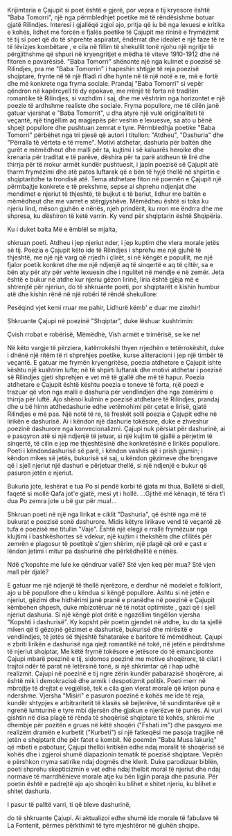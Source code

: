 Krijimtaria e Çajupit si poet është e gjerë, por vepra e tij kryesore është "Baba Tomorri", një nga përmbledhjet poetike më të rëndësishme botuar gjatë Rilindjes. Interesi i gjallëqë zgjoi ajo, pritja që iu bë nga lexuesi e kritika e kohës, lidhet me forcën e fjalës poetike të Çajupit me rininë e frymëzimit të tij si poet që do të shprehte aspiratat, ëndërrat dhe idealet e një faze të re të lëvizjes kombëtare , e cila në fillim të shekullit tonë njohu një ngritje të përgjithshme që shpuri në kryengritjet e mëdha të viteve 1910-1912 dhe në fitoren e pavarësisë.
"Baba Tomorri" shënonte një nga kulmet e poezisë së Rilindjes, pra me "Baba Tomorrin" i hapeshin shtigje të reja poezisë shqiptare, frynte në të një flladi ri dhe hynte në të një notë e re, më e fortë dhe më konkrete nga fryma sociale. Prandaj "Baba Tomorri" si vepër qëndron në kapërcyell të dy epokave, me rrënjë të forta në traditën romantike të Rilindjes, si vazhdim i saj, dhe me vështrim nga horizontet e një poezie të ardhshme realiste dhe sociale. Fryma popullore, me të cilën janë gatuar vjershat e "Baba Tomorrit", u dha atyre një vulë origjinaliteti të veçantë, një tingëllim aq magjepës për veshin e lexuesve, sa ato u bënë shpejt popullore dhe pushtuan zemrat e tyre.
Përmbledhja poetike "Baba Tomorri" përbëhet nga tri pjesë që autori i titullon: "Atdheu", "Dashuria" dhe "Përralla të vërteta e të rreme".
Motivi atdhetar, dashuria për baltën dhe gurët e mëmëdheut dhe malli për ta, kujtimi i së kaluarës heroike dhe krenaria për traditat e të parëve, dëshira për ta parë atdheun të lirë dhe thirrja për të rrokur armët kundër pushtuesit, i japin poezisë së Çajupit atë tharm frymëzimi dhe atë patos luftarak që e bën të hyjë thellë në shpirtin e shqiptaritdhe ta trondisë atë.
Tema atdhetare fiton në poemën e Çajupit një përmbajtje konkrete e të prekshme, sepse ai shprehu ndjenjat dhe mendimet e njeriut të thjeshtë, të bujkut e të bariut, lidhur me baltën e mëmëdheut dhe me varret e stërgjyshëve. Mëmëdheu është si toka ku njeriu lind, mëson gjuhën e nënës, njeh prindërit, ku rron me ëndrra dhe me shpresa, ku dëshiron të ketë varrin. Ky vend për shqiptarin është Shqipëria.

Ku i duket balta
Më e ëmblël se mjalta,

shkruan poeti. Atdheu i jep njeriut nder, i jep kuptim dhe vlera morale jetës së tij. Poezia e Çajupit këto ide të Rilindjes i shprehu me një gjuhë të thjeshtë, me një një varg që rrjedh i çlirët, si në këngët e popullit, me një fjalor poetik konkret dhe me një ndjenjë aq të sinqertë e aq të çiltër, sa e bën aty për aty për vehte lexuesin dhe i ngulitet në mendje e në zemër.
Jeta është e bukur në atdhe kur njeriu gëzon lirinë, liria është gjëja më e shtrenjtë për njeriun, do të shkruante poeti, por shqiptarët e kishin humbur atë dhe kishin rënë në një robëri të rëndë shekullore:

Pesëqind vjet kemi rruar
me pahir,
Lidhurë këmb' e duar
me zinxhir!

Shkruante Çajupi në poezinë "Shqiptar", duke lëshuar kushtrimin:

Çvish rrobat e robërisë,
Mëmëdhè,
Vish armët e trimërisë,
se ke ne!

Në këto vargje të përziera, katërrokëshi thyen rrjedhën e tetërrokëshit, duke i dhënë një ritëm të ri shprehjes poetike, kurse aliteracioni i jep një timbër të veçantë. E gatuar me frymën kryengritëse, poezia atdhetare e Çajupit ishte kështu një kushtrim lufte; në të shpirti luftarak dhe motivi atdhetar i poezisë së Rilindjes gjeti shprehjen e vet më të gjallë dhe më të hapur. Poezia atdhetare e Çajupit është kështu poezia e toneve të forta, një poezi e trazuar që vlon nga malli e dashuria për vendlindjen dhe nga zemërimi e thirrja për luftë.
Ajo shënoi kulmin e poezisë atdhetare të Rilindjes, prandaj dhe u bë himn atdhedashurie edhe vetëmohimi për çetat e lirisë, gjatë Rilindjes e më pas.
Një notë të re, të freskët solli poezia e Çajupit edhe në lirikën e dashurisë. Ai i këndon një dashurie tokësore, duke e zhveshur poezinë dashurore nga konvecionalizmi. Çajupi nuk përsiat për dashurinë, ai e pasqyron atë si një ndjenjë të jetuar, si një kujtim të gjallë a përjetim të sinqertë, të cilin e jep me thjeshtësinë dhe konkretësinë e lirikës popullore. Poeti i këndondashurisë së parë, i këndon vashës që i prish gjumin; i këndon mikes së jetës, bukurisë së saj, u këndon gëzimeve dhe brengave që i sjell njeriut një dashuri e përjetuar thellë, si një ndjenjë e bukur që pasuron jetën e njeriut.

Bukuria jote, leshërat e tua
Po si pendë korbi të gjata mi thua,
Ballëtë si diell, faqetë si mollë
Qafa jot'e gjatë, mesi yt i hollë.
…Gjithë më kënaqin, të tëra t'i dua
Po zemra jote u bë gur për mua!…

Shkruan poeti në një nga lirikat e ciklit "Dashuria", që është nga më të bukurat e poezisë sonë dashurore. Midis këtyre lirikave vend të veçantë zë tufa e poezisë me titullin "Vaje". Është një elegji e rrallë frymëzuar nga klujtimi i bashkëshortes së vdekur, një kujtim i thekshëm dhe cfilitës për zemrën e plagosur të poetitqë s'gjen shërim, një plagë që orë e çast e lëndon jetimi i mitur pa dashurinë dhe përkëdhelitë e nënës.

Ndë ç'kopshte me lule ke qëndruar vallë?
Stë vjen keq për mua? Stë vjen mall për djalë?

E gatuar me një ndjenjë të thellë njerëzore, e derdhur në modelet e folklorit, ajo u bë popullore dhe u këndua si këngë popullore.
Ashtu si në jetën e njeriut, gëzimi dhe hidhërimi janë pranë e pranëdhe në poezinë e Çajupit këmbehen shpesh, duke mbizotëruar në të notat optimiste , gazi që i sjell njeriut dashuria. Si një këngë plot dritë e ngazëllim tingëllon vjersha "Kopshti i dashurisë". Ky kopsht për poetin gjendet në atdhe, ku do ta sjellë miken që ti gëzojnë gëzimet e dashurisë, bukurisë dhe mirësitë e vendlindjes, të jetës së thjeshtë fshatarake e baritore të mëmëdheut. Çajupi e zbriti lirikën e dashurisë nga qiejt romantikë në tokë, në jetën e përditshme të njeriut shqiptar,
Me këtë frymë tokësore e jetësore do të emanciponte Çajupi mbarë poezinë e tij, sidomos poezinë me motive shoqërore, të cilat i trajtoi ndër të parat në letërsinë tonë, si një shkrimtar që i hap udhë realizmit.
Çajupi në poezinë e tij ngre zërin kundër pabarazisë shoqërore, ai është mik i demokracisë dhe armik i despotizmit politik. Poeti merr në mbrojtje të drejtat e vegjëlisë, tek e cila gjen vlerat morale që krijon puna e ndershme. Vjersha "Misiri" e pasuron poezinë e kohës me ide të reja, kundër shtypjes e arbitraritetit të klasës së bejlerëve, të sundimtarëve që e ngrenë lumturinë e tyre mbi djersën dhe gjakun e njerëzve të punës. Ai vuri gishtin në disa plagë të rënda të shoqërisë shqiptare të kohës, shkroi me dhembje për pozitën e gruas në këtë shoqëri ("Fshati im") dhe pasqyroi me realizëm dramën e kurbetit ("Kurbeti") si një fatkeqësi me pasoja tragjike në jetën e shqiptarit dhe për fatet e kombit.
Në poemën "Baba Musa lakuriq" që mbeti e pabotuar, Çajupi thelloi kritikën edhe ndaj moralit të shoqërisë së kohës dhe i zgjeroi shumë diapazionin tematik të poezisë shqiptare. Veprën e përshkon rryma satirike ndaj dogmës dhe klerit. Duke parodizuar biblën, poeti shprehu skepticizmin e vet edhe ndaj thelbit moral të njeriut dhe ndaj normave të marrdhënieve morale atje ku bën ligjin paraja dhe pasuria. Për poetin është e padrejtë ajo ajo shoqëri ku blihet e shitet njeriu, ku blihet e shitet dashuria.

I pasur të palltë varri,
ti që bleve dashurinë,

do të shkruante Çajupi. Ai aktualizoi edhe shumë ide morale të fabulave të La Fontenit, përmes përkthimit të tyre mjeshtëror në gjuhën shqipe.